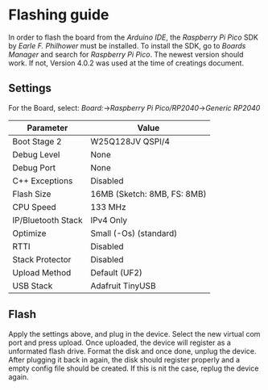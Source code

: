 # Flashing guide

In order to flash the board from the *Arduino IDE*, the *Raspberry Pi Pico* SDK by *Earle F. Philhower* must be installed. To install the SDK, go to *Boards Manager* and search for *Raspberry Pi Pico*. The newest version should work. If not, Version 4.0.2 was used at the time of creatings document.

## Settings

For the Board, select: *Board:*->*Raspberry Pi Pico/RP2040*->*Generic RP2040*

|Parameter|Value|
|---|---|
|Boot Stage 2| W25Q128JV QSPI/4|
|Debug Level|None|
|Debug Port|None|
|C++ Exceptions|Disabled|
|Flash Size|16MB (Sketch: 8MB, FS: 8MB)|
|CPU Speed|133 MHz|
|IP/Bluetooth Stack|IPv4 Only|
|Optimize|Small (-Os) (standard)|
|RTTI|Disabled|
|Stack Protector|Disabled|
|Upload Method|Default (UF2)|
|USB Stack|Adafruit TinyUSB|

## Flash

Apply the settings above, and plug in the device. Select the new virtual com port and press upload. Once uploaded, the device will register as a unformated flash drive. Format the disk and once done, unplug the device. After plugging it back in again, the disk should register properly and a empty config file should be created. If this is nit the case, replug the device again.
